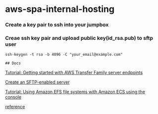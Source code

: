 # aws-spa-internal-hosting
### Create a key pair to ssh into your jumpbox
### Creae ssh key pair and upload public key(id_rsa.pub) to sftp user
```
ssh-keygen -t rsa -b 4096 -C "your_email@example.com"

## Docs
```
[Tutorial: Getting started with AWS Transfer Family server endpoints](https://docs.aws.amazon.com/transfer/latest/userguide/getting-started.html)

[Create an SFTP-enabled server](https://docs.aws.amazon.com/transfer/latest/userguide/create-server-sftp.html)

[Tutorial: Using Amazon EFS file systems with Amazon ECS using the console](https://docs.aws.amazon.com/AmazonECS/latest/developerguide/tutorial-efs-volumes.html)

[reference](https://chat.openai.com/c/d399910f-5776-43b9-92f4-5073c3d90d7d)